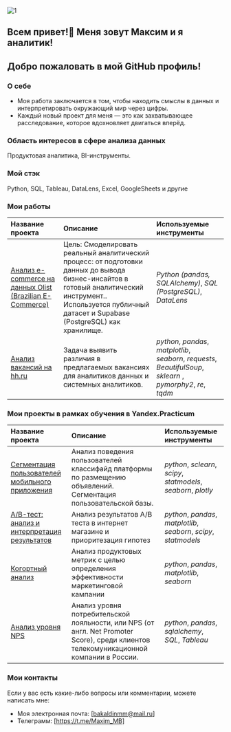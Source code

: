 ![1](https://github.com/user-attachments/assets/be5be694-a345-4bbf-9c5b-29c90c7af94c)
## Всем привет!👋 Меня зовут Максим и я аналитик!
## Добро пожаловать в мой GitHub профиль!

### О себе
- Моя работа заключается в том, чтобы находить смыслы в данных и интерпретировать окружающий мир через цифры.
- Каждый новый проект для меня — это как захватывающее расследование, которое вдохновляет двигаться вперёд.

### Область интересов в сфере анализа данных
Продуктовая аналитика, BI-инструменты.

### Мой стэк
Python, SQL, Tableau, DataLens, Excel, GoogleSheets и другие

### Мои работы
| Название проекта | Описание | Используемые инструменты | 
| :---------------------- | :---------------------- | :---------------------- |
| [Анализ e-commerce на данных Olist (Brazilian E-Commerce)](ecom) |Цель: Смоделировать реальный аналитический процесс: от подготовки данных до вывода бизнес-инсайтов в готовый аналитический инструмент.. Используется публичный датасет и Supabase (PostgreSQL) как хранилище.| *Python (pandas, SQLAlchemy)*, *SQL (PostgreSQL)*, *DataLens* |
| [Анализ вакансий на hh.ru](hh_analysis/) | Задача выявить различия в предлагаемых вакансиях для аналитиков данных и системных аналитиков. | *python*, *pandas*, *matplotlib*, *seaborn*, *requests*, *BeautifulSoup*, *sklearn* , *pymorphy2*, *re*, *tqdm* |


### Мои проекты в рамках обучения в Yandex.Practicum

| Название проекта | Описание | Используемые инструменты | 
| :---------------------- | :---------------------- | :---------------------- |
| [Сегментация пользователей мобильного приложения](segmentation) |Анализ поведения пользователей классифайд платформы по размещению объявлений. Сегментация пользовательской базы. | *python*, *sclearn*, *scipy*, *statmodels*, *seaborn*, *plotly* |
| [A/B-тест: анализ и интерпретация результатов](ab_test) | Анализ результатов A/B теста в интернет магазине и приоритезация гипотез| *python*, *pandas*, *matplotlib*, *seaborn*, *scipy*, *statmodels*|
| [Когортный анализ](product) | Анализ продуктовых метрик с целью определения эффективности маркетинговой кампании| *python*, *pandas*, *matplotlib*, *seaborn*|
| [Анализ уровня NPS](net_promoter_score) | Анализ уровня потребительской лояльности, или NPS (от англ. Net Promoter Score), среди клиентов телекомуникационной компании в России. | *python*, *pandas*, *sqlalchemy*, *SQL*, *Tableau*|

### Мои контакты
Если у вас есть какие-либо вопросы или комментарии, можете написать мне:
- Моя электронная почта: [bakaldinmm@mail.ru]
- Телеграмм: [https://t.me/Maxim_MB]


